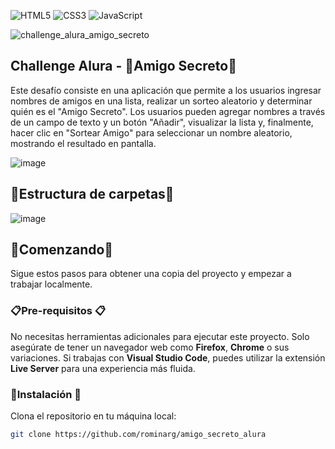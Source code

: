 ![HTML5](https://img.shields.io/badge/HTML5-Frontend-orange)
![CSS3](https://img.shields.io/badge/CSS3-Frontend-blue)
![JavaScript](https://img.shields.io/badge/JavaScript-Fullstack-yellow)

![challenge_alura_amigo_secreto](https://github.com/user-attachments/assets/c03ffa2e-90b3-4923-9f74-111adc9ceb65)


## Challenge Alura - 🙈Amigo Secreto🙈

Este desafío consiste en una aplicación que permite a los usuarios ingresar nombres de amigos en una lista, realizar un sorteo aleatorio y determinar quién es el "Amigo Secreto". Los usuarios pueden agregar nombres a través de un campo de texto y un botón "Añadir", visualizar la lista y, finalmente, hacer clic en "Sortear Amigo" para seleccionar un nombre aleatorio, mostrando el resultado en pantalla.

![image](https://github.com/user-attachments/assets/f7171233-8144-48b6-a56e-90304b376d14)

## 📂Estructura de carpetas📂
![image](https://github.com/user-attachments/assets/5a26226e-17a6-4e4b-a548-3389280032ff)


## 🚀Comenzando🚀  
Sigue estos pasos para obtener una copia del proyecto y empezar a trabajar localmente.  

### 📋Pre-requisitos 📋  
No necesitas herramientas adicionales para ejecutar este proyecto. Solo asegúrate de tener un navegador web como **Firefox**, **Chrome** o sus variaciones. Si trabajas con **Visual Studio Code**, puedes utilizar la extensión **Live Server** para una experiencia más fluida.  

### 🔧Instalación 🔧  
Clona el repositorio en tu máquina local:  

```bash
git clone https://github.com/rominarg/amigo_secreto_alura

